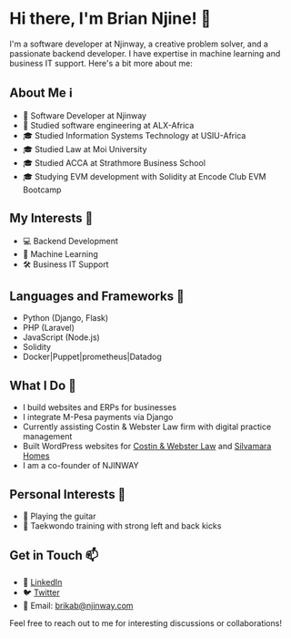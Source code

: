 # Hi there, I'm Brian Njine! 👋

I'm a software developer at Njinway, a creative problem solver, and a passionate backend developer. I have expertise in machine learning and business IT support. Here's a bit more about me:

## About Me ℹ️

- 💼 Software Developer at Njinway
- 🌱 Studied software engineering at ALX-Africa
- 🎓 Studied Information Systems Technology at USIU-Africa
- 🎓 Studied Law at Moi University
- 🎓 Studied ACCA at Strathmore Business School
- 🎓 Studying EVM development with Solidity at Encode Club EVM Bootcamp 

## My Interests 🌟

- 💻 Backend Development
- 🤖 Machine Learning
- 🛠 Business IT Support

## Languages and Frameworks 🚀

- Python (Django, Flask)
- PHP (Laravel)
- JavaScript (Node.js)
- Solidity
- Docker|Puppet|prometheus|Datadog 

## What I Do 💼

- I build websites and ERPs for businesses
- I integrate M-Pesa payments via Django
- Currently assisting Costin & Webster Law firm with digital practice management
- Built WordPress websites for [Costin & Webster Law](https://costinwebsterlaw.co.ke/) and [Silvamara Homes](https://silvamarahomes.com/)
- I am a co-founder of NJINWAY

## Personal Interests 🎸

- 🎸 Playing the guitar
- 🥋 Taekwondo training with strong left and back kicks

## Get in Touch 📫

- 🔗 [LinkedIn](https://www.linkedin.com/in/brian-njine-aa730684/)
- 🐦 [Twitter](https://twitter.com/BrainNjyn?s=20)
- 📧 Email: brikab@njinway.com

Feel free to reach out to me for interesting discussions or collaborations!

